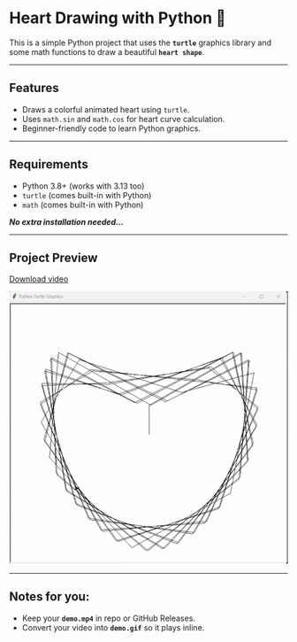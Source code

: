 # Heart Drawing with Python 🖤

This is a simple Python project that uses the **`turtle`** graphics library and some math functions to draw a beautiful **`heart shape`**.

---

## Features
- Draws a colorful animated heart using `turtle`.
- Uses `math.sin` and `math.cos` for heart curve calculation.
- Beginner-friendly code to learn Python graphics.

---

## Requirements
- Python 3.8+ (works with 3.13 too)
- `turtle` (comes built-in with Python)
- `math` (comes built-in with Python)

__*No extra installation needed...*__

---

## Project Preview

[Download video](demo.mp4)

![Demo - GIF](demo.gif.gif)

---

## Notes for you:  

- Keep your **`demo.mp4`** in repo or GitHub Releases.  
- Convert your video into **`demo.gif`** so it plays inline.  
